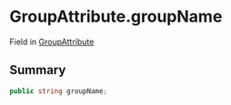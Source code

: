 # GroupAttribute.groupName

Field in [GroupAttribute](/docs/api/csharp/yarn.unity.groupattribute.md)

## Summary



```csharp
public string groupName;
```

